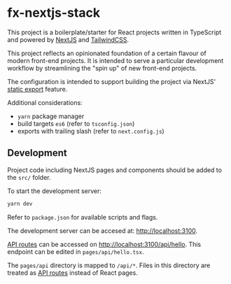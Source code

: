# fx-nextjs-stack

This project is a boilerplate/starter for React projects written in TypeScript and powered by [NextJS](https://nextjs.org/) and [TailwindCSS](https://tailwindcss.com/).

This project reflects an opinionated foundation of a certain flavour of modern front-end projects. It is intended to serve a particular development workflow by streamlining the "spin up" of new front-end projects.

The configuration is intended to support building the project via NextJS' [static export](https://nextjs.org/docs/advanced-features/static-html-export) feature.

Additional considerations:

- `yarn` package manager
- build targets `es6` (refer to `tsconfig.json`)
- exports with trailing slash (refer to `next.config.js`)

## Development

Project code including NextJS pages and components should be added to the `src/` folder.

To start the development server:

```bash
yarn dev
```

Refer to `package.json` for available scripts and flags.

The development server can be accesed at: [http://localhost:3100](http://localhost:3100).

[API routes](https://nextjs.org/docs/api-routes/introduction) can be accessed on [http://localhost:3100/api/hello](http://localhost:3100/api/hello). This endpoint can be edited in `pages/api/hello.tsx`.

The `pages/api` directory is mapped to `/api/*`. Files in this directory are treated as [API routes](https://nextjs.org/docs/api-routes/introduction) instead of React pages.
